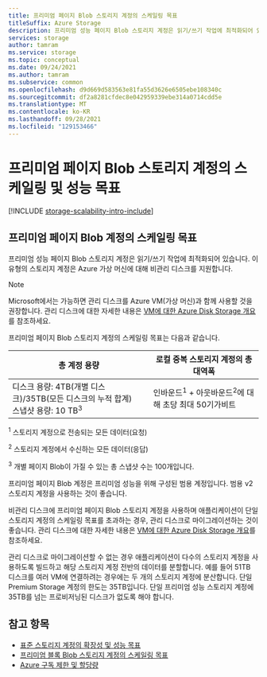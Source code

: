 ```yaml
---
title: 프리미엄 페이지 Blob 스토리지 계정의 스케일링 목표
titleSuffix: Azure Storage
description: 프리미엄 성능 페이지 Blob 스토리지 계정은 읽기/쓰기 작업에 최적화되어 있습니다. 이 유형의 스토리지 계정은 Azure 가상 머신에 대해 비관리 디스크를 지원합니다.
services: storage
author: tamram
ms.service: storage
ms.topic: conceptual
ms.date: 09/24/2021
ms.author: tamram
ms.subservice: common
ms.openlocfilehash: d9d669d583563e81fa55d3626e6505ebe108340c
ms.sourcegitcommit: df2a8281cfdec8e042959339ebe314a0714cdd5e
ms.translationtype: MT
ms.contentlocale: ko-KR
ms.lasthandoff: 09/28/2021
ms.locfileid: "129153466"
---
```

# <a name="scalability-and-performance-targets-for-premium-page-blob-storage-accounts"></a>프리미엄 페이지 Blob 스토리지 계정의 스케일링 및 성능 목표

[!INCLUDE [storage-scalability-intro-include](../../../includes/storage-scalability-intro-include.md)]

## <a name="scale-targets-for-premium-page-blob-accounts"></a>프리미엄 페이지 Blob 계정의 스케일링 목표

프리미엄 성능 페이지 Blob 스토리지 계정은 읽기/쓰기 작업에 최적화되어 있습니다. 이 유형의 스토리지 계정은 Azure 가상 머신에 대해 비관리 디스크를 지원합니다.

> [!NOTE]
> Microsoft에서는 가능하면 관리 디스크를 Azure VM(가상 머신)과 함께 사용할 것을 권장합니다. 관리 디스크에 대한 자세한 내용은 [VM에 대한 Azure Disk Storage 개요](../../virtual-machines/managed-disks-overview.md)를 참조하세요.

프리미엄 페이지 Blob 스토리지 계정의 스케일링 목표는 다음과 같습니다.

| 총 계정 용량                            | 로컬 중복 스토리지 계정의 총 대역폭                     |
| ------------------------------------------------- | --------------------------------------------------------------------------- |
| 디스크 용량: 4TB(개별 디스크)/35TB(모든 디스크의 누적 합계) <br>스냅샷 용량: 10 TB<sup>3</sup> | 인바운드<sup>1</sup> + 아웃바운드<sup>2</sup>에 대해 초당 최대 50기가비트 |

<sup>1</sup> 스토리지 계정으로 전송되는 모든 데이터(요청)

<sup>2</sup> 스토리지 계정에서 수신하는 모든 데이터(응답)

<sup>3</sup> 개별 페이지 Blob이 가질 수 있는 총 스냅샷 수는 100개입니다.

프리미엄 페이지 Blob 계정은 프리미엄 성능을 위해 구성된 범용 계정입니다. 범용 v2 스토리지 계정을 사용하는 것이 좋습니다.

비관리 디스크에 프리미엄 페이지 Blob 스토리지 계정을 사용하며 애플리케이션이 단일 스토리지 계정의 스케일링 목표를 초과하는 경우, 관리 디스크로 마이그레이션하는 것이 좋습니다. 관리 디스크에 대한 자세한 내용은 [VM에 대한 Azure Disk Storage 개요](../../virtual-machines/managed-disks-overview.md)를 참조하세요.

관리 디스크로 마이그레이션할 수 없는 경우 애플리케이션이 다수의 스토리지 계정을 사용하도록 빌드하고 해당 스토리지 계정 전반의 데이터를 분할합니다. 예를 들어 51TB 디스크를 여러 VM에 연결하려는 경우에는 두 개의 스토리지 계정에 분산합니다. 단일 Premium Storage 계정의 한도는 35TB입니다. 단일 프리미엄 성능 스토리지 계정에 35TB를 넘는 프로비저닝된 디스크가 없도록 해야 합니다.

## <a name="see-also"></a>참고 항목

- [표준 스토리지 계정의 확장성 및 성능 목표](../common/scalability-targets-standard-account.md)
- [프리미엄 블록 Blob 스토리지 계정의 스케일링 목표](../blobs/scalability-targets-premium-block-blobs.md)
- [Azure 구독 제한 및 할당량](../../azure-resource-manager/management/azure-subscription-service-limits.md)
